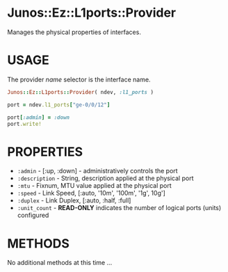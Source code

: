 # Junos::Ez::L1ports::Provider

Manages the physical properties of interfaces.

# USAGE

The provider *name* selector is the interface name.

```ruby
Junos::Ez::L1ports::Provider( ndev, :l1_ports )

port = ndev.l1_ports["ge-0/0/12"]

port[:admin] = :down
port.write!
```

# PROPERTIES

  - `:admin` - [:up, :down] - administratively controls the port
  - `:description` - String, description applied at the physical port
  - `:mtu` - Fixnum, MTU value applied at the physical port
  - `:speed` - Link Speed, [:auto, '10m', '100m', '1g', 10g']
  - `:duplex` - Link Duplex, [:auto, :half, :full]
  - `:unit_count` - **READ-ONLY** indicates the number of logical ports (units) configured

# METHODS

No additional methods at this time ...
